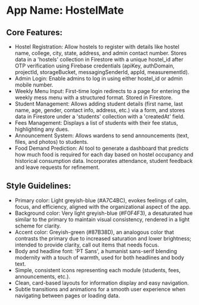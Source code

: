 # **App Name**: HostelMate

## Core Features:

- Hostel Registration: Allow hostels to register with details like hostel name, college, city, state, address, and admin contact number. Stores data in a 'hostels' collection in Firestore with a unique hostel_id after OTP verification using Firebase credentials (apiKey, authDomain, projectId, storageBucket, messagingSenderId, appId, measurementId).
- Admin Login: Enable admins to log in using either hostel_id or admin mobile number.
- Weekly Menu Input: First-time login redirects to a page for entering the weekly mess menu with a structured format. Stored in Firestore.
- Student Management: Allows adding student details (first name, last name, age, gender, contact info, address, etc.) via a form, and stores data in Firestore under a 'students' collection with a 'createdAt' field.
- Fees Management: Displays a list of students with their fee status, highlighting any dues.
- Announcement System: Allows wardens to send announcements (text, files, and photos) to students.
- Food Demand Prediction: AI tool to generate a dashboard that predicts how much food is required for each day based on hostel occupancy and historical consumption data. Incorporates attendance, student feedback and leave requests for refinement.

## Style Guidelines:

- Primary color: Light greyish-blue (#A7C4BC), evokes feelings of calm, focus, and efficiency, aligned with the organizational aspect of the app.
- Background color: Very light greyish-blue (#F0F4F3), a desaturated hue similar to the primary to maintain visual consistency, rendered in a light scheme for clarity.
- Accent color: Greyish-green (#87B38D), an analogous color that contrasts the primary due to increased saturation and lower brightness; intended to provide clarity, call out items that needs focus.
- Body and headline font: 'PT Sans', a humanist sans-serif blending modernity with a touch of warmth, used for both headlines and body text.
- Simple, consistent icons representing each module (students, fees, announcements, etc.).
- Clean, card-based layouts for information display and easy navigation.
- Subtle transitions and animations for a smooth user experience when navigating between pages or loading data.